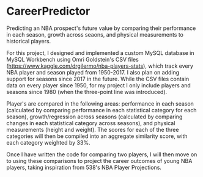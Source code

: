 # CareerPredictor
Predicting an NBA prospect's future value by comparing their performance in each season, growth across seaons, and physical measurements to historical players.

For this project, I designed and implemented a custom MySQL database in MySQL Workbench using Omri Goldstein's CSV files (https://www.kaggle.com/drgilermo/nba-players-stats), which track every NBA player and season played from 1950-2017. I also plan on adding support for seasons since 2017 in the future. While the CSV files contain data on every player since 1950, for my project I only include players and seasons since 1980 (when the three-point line was introduced).

Player's are compared in the following areas: performance in each season (calculated by comparing performance in each statistical category for each season), growth/regression across seasons (calculated by comparing changes in each statistical category across seasons), and physical measurements (height and weight). The scores for each of the three categories will then be compiled into an aggregate similarity score, with each category weighted by 33%.

Once I have written the code for comparing two players, I will then move on to using these comparisons to project the career outcomes of young NBA players, taking inspiration from 538's NBA Player Projections.

